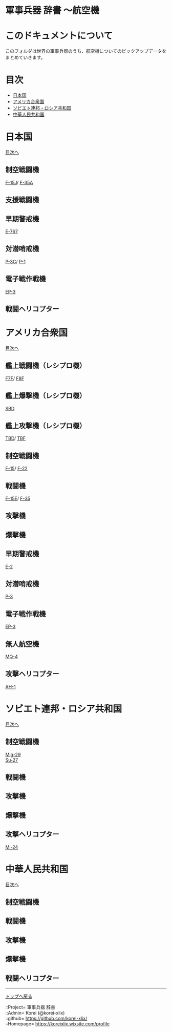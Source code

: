 # 軍事兵器 辞書 ～航空機

# このドキュメントについて
このフォルダは世界の軍事兵器のうち、航空機についてのピックアップデータをまとめていきます。  



# 目次 <a name="aMokuji"></a>

* [日本国](#aJapan)
* [アメリカ合衆国](#aAmerica)
* [ソビエト連邦・ロシア共和国](#aRussia)
* [中華人民共和国](#aChina)




# 日本国 <a name="aJapan"></a>
[目次へ](#aMokuji)

## 制空戦闘機
[F-15J](/plane/america/f15.md)/
[F-35A](/plane/america/f35.md)  


## 支援戦闘機


## 早期警戒機
[E-767](/plane/japan/e767.md)  


## 対潜哨戒機
[P-3C](/plane/america/p3.md)/
[P-1](/plane/japan/p1.md)  


## 電子戦作戦機
[EP-3](/plane/america/p3.md)  


## 戦闘ヘリコプター





# アメリカ合衆国 <a name="aAmerica"></a>
[目次へ](#aMokuji)

## 艦上戦闘機（レシプロ機）
[F7F](/plane/america/f7f.md)/
[F8F](/plane/america/f8f.md)  


## 艦上爆撃機（レシプロ機）
[SBD](/plane/america/sbd.md)  


## 艦上攻撃機（レシプロ機）
[TBD](/plane/america/tbd.md)/
[TBF](/plane/america/tbf.md)  


## 制空戦闘機
[F-15](/plane/america/f15.md)/
[F-22](/plane/america/f22.md)  


## 戦闘機
[F-15E](/plane/america/f15.md)/
[F-35](/plane/america/f35.md)  


## 攻撃機


## 爆撃機


## 早期警戒機
[E-2](/plane/america/e2.md)  


## 対潜哨戒機
[P-3](/plane/america/p3.md)  


## 電子戦作戦機
[EP-3](/plane/america/p3.md)  


## 無人航空機
[MQ-4](/plane/america/mq4.md)  


## 攻撃ヘリコプター
[AH-1](/plane/america/ah1.md)  



# ソビエト連邦・ロシア共和国 <a name="aRussia"></a>
[目次へ](#aMokuji)

## 制空戦闘機
[Mig-29](/plane/russia/mig29.md)  
[Su-27](/plane/russia/su27.md)  


## 戦闘機


## 攻撃機


## 爆撃機


## 攻撃ヘリコプター
[Mi-24](/plane/russia/mi24.md)  






# 中華人民共和国 <a name="aChina"></a>
[目次へ](#aMokuji)

## 制空戦闘機


## 戦闘機


## 攻撃機


## 爆撃機


## 戦闘ヘリコプター





***
[トップへ戻る](/readme.md)  
  
::Project= 軍事兵器 辞書  
::Admin= Korei (@korei-xlix)  
::github= https://github.com/korei-xlix/  
::Homepage= https://koreixlix.wixsite.com/profile  
